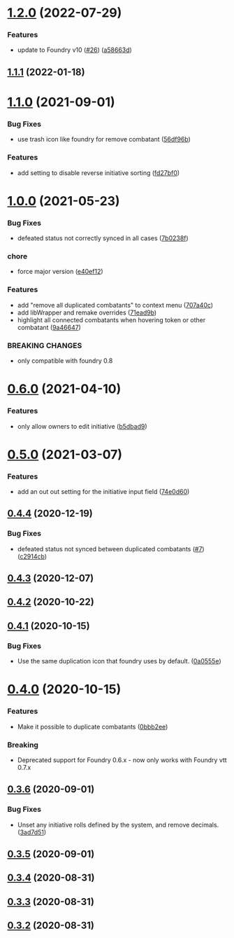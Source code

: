 # [1.2.0](https://github.com/sun-dragon-cult/fvtt-module-reverseinitiativeorder/compare/v1.1.1...v1.2.0) (2022-07-29)


### Features

* update to Foundry v10 ([#26](https://github.com/sun-dragon-cult/fvtt-module-reverseinitiativeorder/issues/26)) ([a58663d](https://github.com/sun-dragon-cult/fvtt-module-reverseinitiativeorder/commit/a58663d))




## [1.1.1](https://github.com/sun-dragon-cult/fvtt-module-reverseinitiativeorder/compare/v1.1.0...v1.1.1) (2022-01-18)




# [1.1.0](https://github.com/wakeand/fvtt-module-reverseinitiativeorder/compare/v1.0.0...v1.1.0) (2021-09-01)


### Bug Fixes

* use trash icon like foundry for remove combatant ([56df96b](https://github.com/wakeand/fvtt-module-reverseinitiativeorder/commit/56df96b))


### Features

* add setting to disable reverse initiative sorting ([fd27bf0](https://github.com/wakeand/fvtt-module-reverseinitiativeorder/commit/fd27bf0))




# [1.0.0](https://github.com/wakeand/fvtt-module-reverseinitiativeorder/compare/v0.6.0...v1.0.0) (2021-05-23)


### Bug Fixes

* defeated status not correctly synced in all cases ([7b0238f](https://github.com/wakeand/fvtt-module-reverseinitiativeorder/commit/7b0238f))


### chore

* force major version ([e40ef12](https://github.com/wakeand/fvtt-module-reverseinitiativeorder/commit/e40ef12))


### Features

* add "remove all duplicated combatants" to context menu ([707a40c](https://github.com/wakeand/fvtt-module-reverseinitiativeorder/commit/707a40c))
* add libWrapper and remake overrides ([71ead9b](https://github.com/wakeand/fvtt-module-reverseinitiativeorder/commit/71ead9b))
* highlight all connected combatants when hovering token or other combatant ([9a46647](https://github.com/wakeand/fvtt-module-reverseinitiativeorder/commit/9a46647))


### BREAKING CHANGES

* only compatible with foundry 0.8




# [0.6.0](https://github.com/wakeand/fvtt-module-reverseinitiativeorder/compare/v0.5.0...v0.6.0) (2021-04-10)


### Features

* only allow owners to edit initiative ([b5dbad9](https://github.com/wakeand/fvtt-module-reverseinitiativeorder/commit/b5dbad9))




# [0.5.0](https://github.com/wakeand/fvtt-module-reverseinitiativeorder/compare/v0.4.4...v0.5.0) (2021-03-07)


### Features

* add an out out setting for the initiative input field ([74e0d60](https://github.com/wakeand/fvtt-module-reverseinitiativeorder/commit/74e0d60))




## [0.4.4](https://github.com/wakeand/fvtt-module-reverseinitiativeorder/compare/v0.4.3...v0.4.4) (2020-12-19)


### Bug Fixes

* defeated status not synced between duplicated combatants ([#7](https://github.com/wakeand/fvtt-module-reverseinitiativeorder/issues/7)) ([c2914cb](https://github.com/wakeand/fvtt-module-reverseinitiativeorder/commit/c2914cb))




## [0.4.3](https://github.com/wakeand/fvtt-module-reverseinitiativeorder/compare/v0.4.2...v0.4.3) (2020-12-07)




## [0.4.2](https://github.com/wakeand/fvtt-module-reverseinitiativeorder/compare/v0.4.1...v0.4.2) (2020-10-22)




## [0.4.1](https://github.com/wakeand/fvtt-module-reverseinitiativeorder/compare/v0.4.0...v0.4.1) (2020-10-15)


### Bug Fixes

* Use the same duplication icon that foundry uses by default. ([0a0555e](https://github.com/wakeand/fvtt-module-reverseinitiativeorder/commit/0a0555e))




# [0.4.0](https://github.com/wakeand/fvtt-module-reverseinitiativeorder/compare/v0.3.6...v0.4.0) (2020-10-15)


### Features

* Make it possible to duplicate combatants ([0bbb2ee](https://github.com/wakeand/fvtt-module-reverseinitiativeorder/commit/0bbb2ee))

### Breaking

* Deprecated support for Foundry 0.6.x - now only works with Foundry vtt 0.7.x



## [0.3.6](https://github.com/wakeand/fvtt-module-reverseinitiativeorder/compare/v0.3.5...v0.3.6) (2020-09-01)


### Bug Fixes

* Unset any initiative rolls defined by the system, and remove decimals. ([3ad7d51](https://github.com/wakeand/fvtt-module-reverseinitiativeorder/commit/3ad7d51))




## [0.3.5](https://github.com/wakeand/fvtt-module-reverseinitiativeorder/compare/v0.3.4...v0.3.5) (2020-09-01)




## [0.3.4](https://github.com/wakeand/fvtt-module-reverseinitiativeorder/compare/v0.3.3...v0.3.4) (2020-08-31)




## [0.3.3](https://github.com/wakeand/fvtt-module-reverseinitiativeorder/compare/v0.3.2...v0.3.3) (2020-08-31)




## [0.3.2](https://github.com/wakeand/fvtt-module-reverseinitiativeorder/compare/0.3.1...v0.3.2) (2020-08-31)




